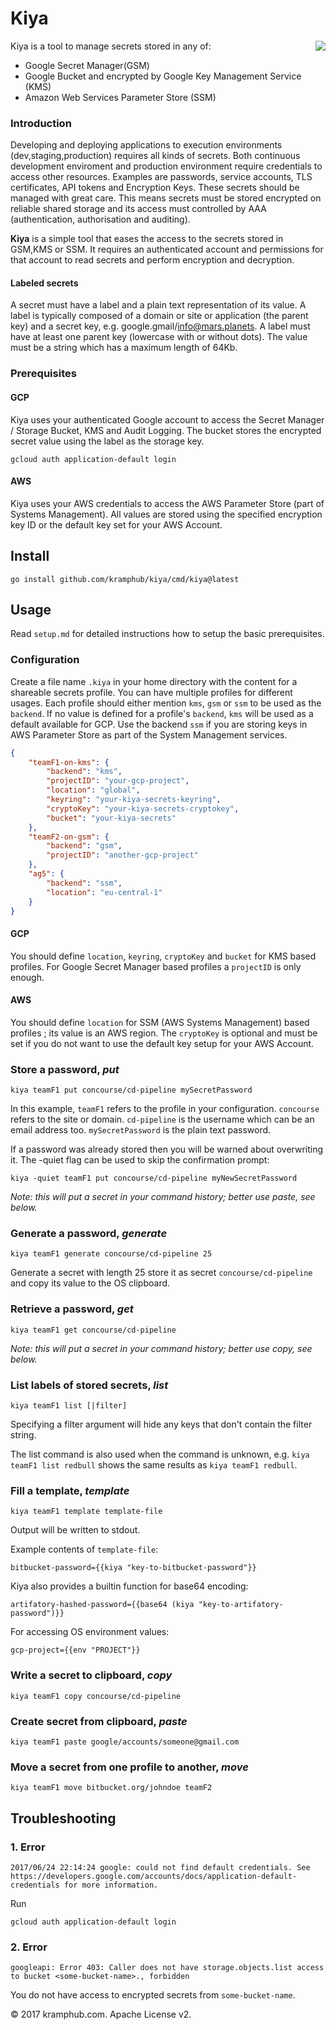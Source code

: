 # Kiya #

<img align="right" src="kea.jpg">

Kiya is a tool to manage secrets stored in any of:
- Google Secret Manager(GSM)
- Google Bucket and encrypted by Google Key Management Service (KMS)
- Amazon Web Services Parameter Store (SSM)

### Introduction

Developing and deploying applications to execution environments (dev,staging,production) requires all kinds of secrets.
Both continuous development enviroment and production environment require credentials to access other resources.
Examples are passwords, service accounts, TLS certificates, API tokens and Encryption Keys. These secrets should be
managed with great care. This means secrets must be stored encrypted on reliable shared storage and its access must
controlled by AAA (authentication, authorisation and auditing).

**Kiya** is a simple tool that eases the access to the secrets stored in GSM,KMS or SSM. It requires an authenticated  account and permissions for that account to read secrets and perform encryption and decryption.

#### Labeled secrets

A secret must have a label and a plain text representation of its value. A label is typically composed of a domain or
site or application (the parent key) and a secret key, e.g. google.gmail/info@mars.planets. A label must have at least
one parent key (lowercase with or without dots). The value must be a string which has a maximum length of 64Kb.

### Prerequisites

#### GCP
Kiya uses your authenticated Google account to access the Secret Manager / Storage Bucket, KMS and Audit Logging. 
The bucket stores the encrypted secret value using the label as the storage key.

	gcloud auth application-default login

#### AWS
Kiya uses your AWS credentials to access the AWS Parameter Store (part of Systems Management). 
All values are stored using the specified encryption key ID or the default key set for your AWS Account.

## Install

	go install github.com/kramphub/kiya/cmd/kiya@latest

## Usage

Read `setup.md` for detailed instructions how to setup the basic prerequisites.

### Configuration

Create a file name `.kiya` in your home directory with the content for a shareable secrets profile. You can have
multiple profiles for different usages. Each profile should either mention `kms`, `gsm` or `ssm` to be used as the `backend`.
If no value is defined for a profile's `backend`, `kms` will be used as a default available for GCP.
Use the backend `ssm` if you are storing keys in AWS Parameter Store as part of the System Management services.

```json
{
	"teamF1-on-kms": {
		"backend": "kms",
		"projectID": "your-gcp-project",
		"location": "global",
		"keyring": "your-kiya-secrets-keyring",
		"cryptoKey": "your-kiya-secrets-cryptokey",
		"bucket": "your-kiya-secrets"
	},
	"teamF2-on-gsm": {
		"backend": "gsm",
		"projectID": "another-gcp-project"
	},
	"ag5": {
        "backend": "ssm",
        "location": "eu-central-1"
    }
}

```
#### GCP
You should define `location`, `keyring`, `cryptoKey` and `bucket` for KMS based profiles.
For Google Secret Manager based profiles a `projectID` is only enough. 

#### AWS
You should define `location` for SSM (AWS Systems Management) based profiles ; its value is an AWS region.
The `cryptoKey` is optional and must be set if you do not want to use the default key setup for your AWS Account.

### Store a password, _put_

	kiya teamF1 put concourse/cd-pipeline mySecretPassword

In this example, `teamF1` refers to the profile in your configuration. `concourse` refers to the site or
domain. `cd-pipeline` is the username which can be an email address too. `mySecretPassword` is the plain text password.

If a password was already stored then you will be warned about overwriting it. The -quiet flag can be used to skip the
confirmation prompt:

	kiya -quiet teamF1 put concourse/cd-pipeline myNewSecretPassword

_Note: this will put a secret in your command history; better use paste, see below._

### Generate a password, _generate_

	kiya teamF1 generate concourse/cd-pipeline 25

Generate a secret with length 25 store it as secret `concourse/cd-pipeline` and copy its value to the OS clipboard.

### Retrieve a password, _get_

	kiya teamF1 get concourse/cd-pipeline

_Note: this will put a secret in your command history; better use copy, see below._

### List labels of stored secrets, _list_

	kiya teamF1 list [|filter]

Specifying a filter argument will hide any keys that don't contain the filter string.

The list command is also used when the command is unknown, e.g. `kiya teamF1 list redbull` shows the same results
as `kiya teamF1 redbull`.

### Fill a template, _template_

    kiya teamF1 template template-file

Output will be written to stdout.

Example contents of `template-file`:

    bitbucket-password={{kiya "key-to-bitbucket-password"}}

Kiya also provides a builtin function for base64 encoding:

    artifatory-hashed-password={{base64 (kiya "key-to-artifatory-password")}}

For accessing OS environment values:

    gcp-project={{env "PROJECT"}}

### Write a secret to clipboard, _copy_

    kiya teamF1 copy concourse/cd-pipeline

### Create secret from clipboard, _paste_

    kiya teamF1 paste google/accounts/someone@gmail.com

### Move a secret from one profile to another, _move_

    kiya teamF1 move bitbucket.org/johndoe teamF2

## Troubleshooting

### 1. Error

	2017/06/24 22:14:24 google: could not find default credentials. See https://developers.google.com/accounts/docs/application-default-credentials for more information.

Run

	gcloud auth application-default login

### 2. Error

	googleapi: Error 403: Caller does not have storage.objects.list access to bucket <some-bucket-name>., forbidden

You do not have access to encrypted secrets from `some-bucket-name`.

&copy; 2017 kramphub.com. Apache License v2.
